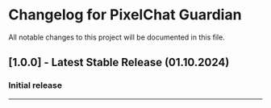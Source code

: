 # Changelog for PixelChat Guardian

All notable changes to this project will be documented in this file.

## [1.0.0] - Latest Stable Release (01.10.2024)

### Initial release

---